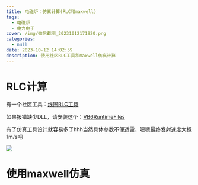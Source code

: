 ```yaml
---
title: 电磁炉：仿真计算(RLC和maxwell)
tags:
  - 电磁炉
  - 电力电子
cover: /img/微信截图_20231012171920.png
categories:
  - null
date: 2023-10-12 14:02:59
description: 使用社区RLC工具和maxwell仿真计算
---
```

# RLC计算
有一个社区工具：[线圈RLC工具](RLC工具.exe)

如果报错缺少DLL，请安装这个：[VB6RuntimeFiles](IDAutomation_VB6RuntimeFiles.exe)

有了仿真工具设计就容易多了hhh当然具体参数不便透露，嗯嗯最终发射速度大概1m/s吧

![](微信截图_20231012171920.png)

# 使用maxwell仿真
